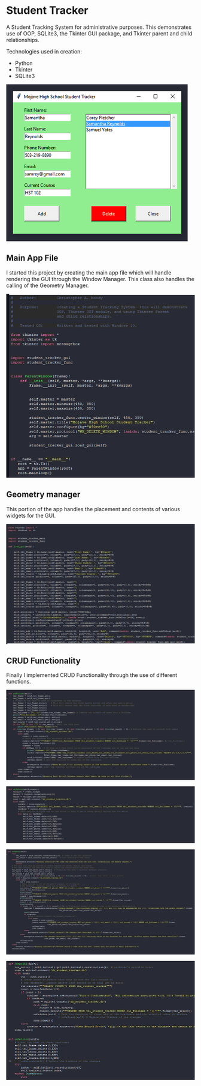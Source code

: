 # Student Tracker
 
A Student Tracking System for administrative purposes. This demonstrates use of
OOP, SQLite3, the Tkinter GUI package, and Tkinter parent and child relationships.

Technologies used in creation:
- Python
- Tkinter
- SQLite3

![Student Tracker App](./readme_images/app_gui.png)

## Main App File
I started this project by creating the main app file which will handle rendering the GUI through the Window Manager. This class also handles the calling of the Geometry Manager.

![Student tracker Window Manager](./readme_images/main_gui.png)

## Geometry manager
This portion of the app handles the placement and contents of various widgets for the GUI.

![Student tracker Geometry Manager](./readme_images/gui.png)

## CRUD Functionality
Finally I implemented CRUD Functionality through the use of different functions.

![Student tracker create](./readme_images/create_function.png)

![Student tracker read](./readme_images/read_function.png)

![Student tracker update](./readme_images/update_function.png)

![Student tracker delete](./readme_images/delete_function.png)
